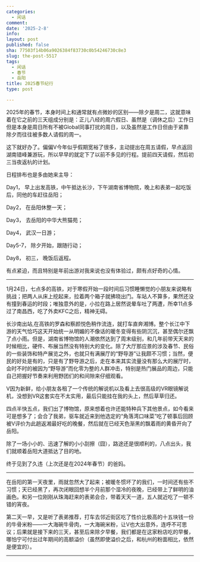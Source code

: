 ```yaml
---
categories:
  - 闲话
comment: 
date: '2025-2-8'
info: 
layout: post
published: false
sha: 77503f14b06a9026384f83730c0b54246730c8e3
slug: the-post-5517
tags:
  - 闲话
  - 春节
  - 岳阳
title: 2025春节纪行
type: post

---
```

2025年的春节，本身时间上和通常就有点微妙的区别——除夕是周二，这就意味着在它之前的三天组成分别是：正儿八经的周六假日、虽然是（调休之后）工作日但是本身是周日所有不被Global同事打扰的周日，以及虽然是工作日但由于紧靠除夕而往往被多数人请假的周一。

这下就好办了。偏偏V今年似乎假期宽裕了很多，主动提出在周五请假，早点返回湖南错峰兼游玩，所以早早的就定下了以前不多见的行程。提前四天请假，然后初三当夜返杭的计划。

日程排布也是多由她来主导：

Day1， 早上出发高铁，中午抵达长沙，下午湖南省博物院，晚上和表弟一起吃饭后，同他的车赶往岳阳；

Day2， 在岳阳休整一天；

Day3， 去岳阳的中华大熊猫苑；

Day4， 武汉一日游；

Day5-7， 除夕开始，跟随行动；

Day8， 初三， 晚饭后返程。

有点紧迫，而且特别是年前出游对我来说也没有体验过，颇有点好奇的心情。

***

1月24日，七点多的高铁，对于寒假开始一段时间后习惯睡懒觉的小朋友来说略有挑战；把两人从床上挖起来，拉着两个箱子就拂晓出门。车站人不算多，果然还没有撞到春运的时段；唯独意外的是，小拉在路上居然说晕车吐了两遭，所幸11点多过了南昌西，吃了外卖KFC之后，精神无碍。

长沙南出站,在高铁的罗森和察颜悦色稍作流连，就打车直奔湘博。整个长江中下游的天气恰巧这天开始统一从明媚的不像话的暖冬变得有些阴沉沉，甚至偶尔还飘了点小雨。但是，湖南省博物馆的人潮依然达到了周末级别，和几年前带天天来的时候相比，硬件、布展当然没有特别大的变化。除了大厅那应景的涉及春节、民俗的一些装饰和特产展览之外，也就只有满展厅的“野导游”让我颇不习惯；当然，便民的好处是有的，只是有了野导游之后，走在本来其实流量没有那么大的展厅时，会时不时的被因为“野导游”而化零为整的人群冲击，特别是热门展品的周边，只能自己把握好节奏来利用野团们的和间隙来仔细观看。

V因为新鲜，给小朋友各租了一个传统的解说机以及看上去很高级的VR眼镜解说机，没想到VR这套实在不太实用，最后只能挂在我的头上，然后草草归还。

四点半快五点，我们出了博物馆，原来想着也许还能特种兵下其他景点，如今看来可是想多了；会合了我弟，驱车就近来到他选定的“角落湾口味菜”吃了顿事后回顾被V评价为此趟返湘最好吃的晚餐，然后就在已经天色渐黑的飘着雨的黄昏开向了岳阳。

除了一场小小的、迅速了解的小小刮擦（囧），路途还是很顺利的，八点出头，我们就顺着岳阳大道抵达了目的地。

终于见到了久违（上次还是在2024年春节）的爸妈。

*** 

在岳阳的第一天夜里，雨就忽然大了起来；被暖冬惯坏了的我们，一时间还有些不习惯；天已经黑了，再次闭眼回想半个月前那个湿冷的夜晚，已经带上了鲜明的油画色。和另一位刚刚从珠海赶来的表弟会合，带着天天一道，五人就近吃了一顿不错的宵夜。

第二天一早，又是听了表弟推荐，打车去邻近街区吃了性价比极高的十五块钱一份的牛骨米粉——一大海碗牛骨肉，一大海碗米粉，让V也大出意外，连呼不可思议；后果就是接下来的三天，甚至后来除夕早餐，我们都是在这家粉店吃的早餐，哪怕宁可付出过年期间的高额溢价（虽然即使溢价之后，和杭州的粉面相比，依然是便宜的）。

***

